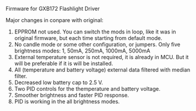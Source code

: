 Firmware for GXB172 Flashlight Driver

Major changes in conpare with original:
1. EPPROM not used.
  You can switch the mods in loop, like it was in original firmware, but each time starting from default mode.
2. No candle mode or some other configuration, or jumpers.
  Only five brightness  modes: 1, 50mA, 250mA, 1000mA, 5000mA
3. External temperature sensor is not required, it is already in MCU.
  But it will be preferable if it is will be installed.
4. All (temperature and battery voltage) external data filtered with median filter.
5. Decreased low battery cap to 2.5 V. 
6. Two PID controls for the themperature and battery voltage.
7. Smoother brightness and faster PID response.
8. PID is working in the all brightness modes.
